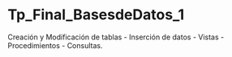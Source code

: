 # Tp_Final_BasesdeDatos_1
Creación y Modificación de tablas - Inserción de datos - Vistas - Procedimientos - Consultas.
